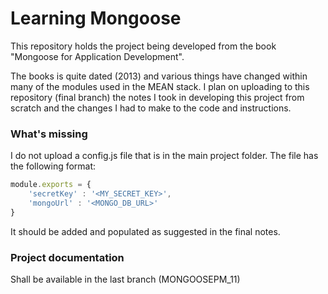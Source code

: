 # Learning Mongoose

This repository holds the project being developed from the book 
"Mongoose for Application Development".

The books is quite dated (2013) and various things have changed within many of the 
modules used in the MEAN stack. I plan on uploading to this repository (final branch)
the notes I took in developing this project from scratch and the changes I had to make to the code and instructions. 

### What's missing

I do not upload a config.js file that is in the main project folder. The file has the following format:

```javascript
module.exports = {
    'secretKey' : '<MY_SECRET_KEY>',
    'mongoUrl' : '<MONGO_DB_URL>'
}
```

It should be added and populated as suggested in the final notes. 

### Project documentation
Shall be available in the last branch (MONGOOSEPM_11)

